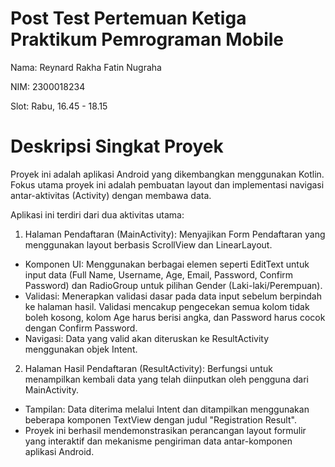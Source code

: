 # **Post Test Pertemuan Ketiga Praktikum Pemrograman Mobile**
Nama: Reynard Rakha Fatin Nugraha 

NIM: 2300018234 

Slot: Rabu, 16.45 - 18.15

# **Deskripsi Singkat Proyek**
Proyek ini adalah aplikasi Android yang dikembangkan menggunakan Kotlin. Fokus utama proyek ini adalah pembuatan layout dan implementasi navigasi antar-aktivitas (Activity) dengan membawa data.

Aplikasi ini terdiri dari dua aktivitas utama:

1. Halaman Pendaftaran (MainActivity): Menyajikan Form Pendaftaran yang menggunakan layout berbasis ScrollView dan LinearLayout.

- Komponen UI: Menggunakan berbagai elemen seperti EditText untuk input data (Full Name, Username, Age, Email, Password, Confirm Password) dan RadioGroup untuk pilihan Gender (Laki-laki/Perempuan).
- Validasi: Menerapkan validasi dasar pada data input sebelum berpindah ke halaman hasil. Validasi mencakup pengecekan semua kolom tidak boleh kosong, kolom Age harus berisi angka, dan Password harus cocok dengan Confirm Password.
- Navigasi: Data yang valid akan diteruskan ke ResultActivity menggunakan objek Intent.

2. Halaman Hasil Pendaftaran (ResultActivity): Berfungsi untuk menampilkan kembali data yang telah diinputkan oleh pengguna dari MainActivity.
- Tampilan: Data diterima melalui Intent dan ditampilkan menggunakan beberapa komponen TextView dengan judul "Registration Result".
- Proyek ini berhasil mendemonstrasikan perancangan layout formulir yang interaktif dan mekanisme pengiriman data antar-komponen aplikasi Android.
